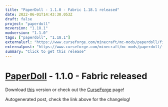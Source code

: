 ```yaml
---
title: "PaperDoll - 1.1.0 - Fabric 1.18.1 released"
date: 2022-06-01T14:43:30.053Z
draft: false
project: "paperdoll"
mcversion: "1.18.1"
modversion: "1.1.0"
tags: ["paperdoll", "1.18.1"]
externalurl: "https://www.curseforge.com/minecraft/mc-mods/paperdoll/files/3813477"
externalpost: "https://www.curseforge.com/minecraft/mc-mods/paperdoll/files/3813477"
summary: "Click to get this release"
---
```

# [PaperDoll](/project/paperdoll) - 1.1.0 - Fabric released
Download [this](https://www.curseforge.com/minecraft/mc-mods/paperdoll/files/3813477) version or check out the [CurseForge](https://www.curseforge.com/minecraft/mc-mods/paperdoll) page!

Autogenerated post, check the link above for the changelog!

